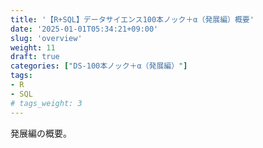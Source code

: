```yaml
---
title: '【R+SQL】データサイエンス100本ノック＋α（発展編）概要'
date: '2025-01-01T05:34:21+09:00'
slug: 'overview'
weight: 11
draft: true
categories: ["DS-100本ノック＋α（発展編）"]
tags: 
- R
- SQL
# tags_weight: 3
---
```


発展編の概要。
